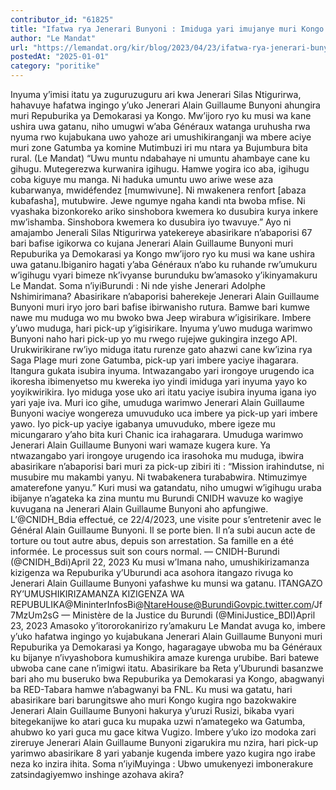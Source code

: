 ```yaml
---
contributor_id: "61825"
title: "Ifatwa rya Jenerari Bunyoni : Imiduga yari imujanye muri Kongo yagarukiye mu nzira."
author: "Le Mandat"
url: "https://lemandat.org/kir/blog/2023/04/23/ifatwa-rya-jenerari-bunyoni-imiduga-yari-imujanye-muri-kongo-yagarukiye-mu-nzira/"
postedAt: "2025-01-01"
category: "poritike"
---
```


Inyuma y’imisi itatu ya zuguruzuguru ari kwa Jenerari Silas Ntigurirwa, hahavuye hafatwa ingingo y’uko Jenerari Alain Guillaume Bunyoni ahungira muri Repuburika ya Demokarasi ya Kongo. Mw’ijoro ryo ku musi wa kane ushira uwa gatanu, niho umugwi w’aba Généraux watanga uruhusha rwa nyuma rwo kujabukana uwo yahoze ari umushikiranganji wa mbere aciye muri zone Gatumba ya komine Mutimbuzi iri mu ntara ya Bujumbura bita rural. (Le Mandat)
“Uwu muntu ndabahaye ni umuntu ahambaye cane ku gihugu. Mutegerezwa kurwanira igihugu. Hamwe yogira ico aba, igihugu coba kiguye mu manga. Ni haduka umuntu uwo ariwe wese aza kubarwanya, mwidéfendez [mumwivune]. Ni mwakenera renfort [abaza kubafasha], mutubwire. Jewe ngumye ngaha kandi nta bwoba mfise. Ni vyashaka bizonkoreko ariko sinshobora kwemera ko dusubira kurya inkere mw’ishamba. Sinshobora kwemera ko dusubira iyo twavuye.” Ayo ni amajambo Jenerali Silas Ntigurirwa yatekereye abasirikare n’abaporisi 67 bari bafise igikorwa co kujana Jenerari Alain Guillaume Bunyoni muri Repuburika ya Demokarasi ya Kongo mw’ijoro ryo ku musi wa kane ushira uwa gatanu.Ibiganiro hagati y’aba Généraux n’abo ku ruhande rw’umukuru w’igihugu vyari bimeze nk’ivyanse burunduku bw’amasoko y’ikinyamakuru Le Mandat.
Soma n’iyiBurundi : Ni nde yishe Jenerari Adolphe Nshimirimana?
Abasirikare n’abaporisi baherekeje Jenerari Alain Guillaume Bunyoni muri iryo joro bari bafise ibirwanisho rutura. Bamwe bari kumwe nawe mu muduga wo mu bwoko bwa Jeep wirabura w’igisirikare. Imbere y’uwo muduga, hari pick-up y’igisirikare. Inyuma y’uwo muduga warimwo Bunyoni naho hari pick-up yo mu rwego rujejwe gukingira inzego API. Urukwirikirane rw’iyo miduga itatu rurenze gato ahazwi cane kw’izina rya Saga Plage muri zone Gatumba, pick-up yari imbere yaciye ihagarara. Itangura gukata isubira inyuma. Intwazangabo yari irongoye urugendo ica ikoresha ibimenyetso mu kwereka iyo yindi imiduga yari inyuma yayo ko yoyikwirikira. Iyo miduga yose uko ari itatu yaciye isubira inyuma igana iyo yari yaje iva. Muri ico gihe, umuduga warimwo Jenerari Alain Guillaume Bunyoni waciye wongereza umuvuduko uca imbere ya pick-up yari imbere yawo. Iyo pick-up yaciye igabanya umuvuduko, mbere igeze mu micungararo y’aho bita kuri Chanic ica irahagarara. Umuduga warimwo Jenerari Alain Guillaume Bunyoni wari wamaze kugera kure. Ya ntwazangabo yari irongoye urugendo ica irasohoka mu muduga, ibwira abasirikare n’abaporisi bari muri za pick-up zibiri iti : “Mission irahindutse, ni musubire mu makambi yanyu. Ni twabakenera turababwira. Ntimuzimye amaterefone yanyu.”
Kuri musi wa gatandatu, niho umugwi w’igihugu uraba ibijanye n’agateka ka zina muntu mu Burundi CNIDH wavuze ko wagiye kuvugana na Jenerari Alain Guillaume Bunyoni aho apfungiwe.
L’@CNIDH_Bdia effectué, ce 22/4/2023, une visite pour s’entretenir avec le Général Alain Guillaume Bunyoni. Il se porte bien. Il n’a subi aucun acte de torture ou tout autre abus, depuis son arrestation. Sa famille en a été informée. Le processus suit son cours normal.
— CNIDH-Burundi (@CNIDH_Bdi)April 22, 2023
Ku musi w’Imana naho, umushikirizamanza kizigenza wa Repuburika y’Uburundi aca asohora itangazo rivuga ko Jenerari Alain Guillaume Bunyoni yafashwe ku munsi wa gatanu.
ITANGAZO RY’UMUSHIKIRIZAMANZA KIZIGENZA WA REPUBULIKA@MininterInfosBi@NtareHouse@BurundiGovpic.twitter.com/Jf7MzUm2sG
— Ministère de la Justice du Burundi (@MiniJustice_BDI)April 23, 2023
Amasoko y’itororokanirizo ry’amakuru Le Mandat avuga ko, imbere y’uko hafatwa ingingo yo kujabukana Jenerari Alain Guillaume Bunyoni muri Repuburika ya Demokarasi ya Kongo, hagaragaye ubwoba mu ba Généraux ku bijanye n’ivyashobora kumushikira amaze kurenga urubibe. Bari batewe ubwoba cane cane n’imigwi itatu. Abasirikare ba Reta y’Uburundi basanzwe bari aho mu buseruko bwa Repuburika ya Demokarasi ya Kongo, abagwanyi ba RED-Tabara hamwe n’abagwanyi ba FNL.
Ku musi wa gatatu, hari abasirikare bari barungitswe aho muri Kongo kugira ngo bazokwakire Jenerari Alain Guillaume Bunyoni hakurya y’uruzi Rusizi, bikaba vyari bitegekanijwe ko atari guca ku mupaka uzwi n’amategeko wa Gatumba, ahubwo ko yari guca mu gace kitwa Vugizo.
Imbere y’uko izo modoka zari zireruye Jenerari Alain Guillaume Bunyoni zigarukira mu nzira, hari pick-up yarimwo abasirikare 8 yari yabanje kugenda imbere yazo kugira ngo irabe neza ko inzira ihita.
Soma n’iyiMuyinga : Ubwo umukenyezi imbonerakure zatsindagiyemwo inshinge azohava akira?
